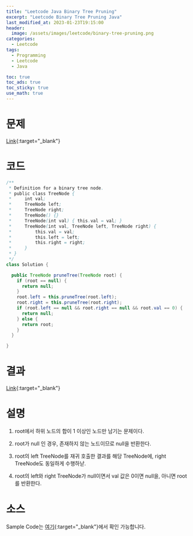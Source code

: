 ```yaml
---
title: "Leetcode Java Binary Tree Pruning"
excerpt: "Leetcode Binary Tree Pruning Java"
last_modified_at: 2023-01-23T19:15:00
header:
  image: /assets/images/leetcode/binary-tree-pruning.png
categories:
  - Leetcode
tags:
  - Programming
  - Leetcode
  - Java

toc: true
toc_ads: true
toc_sticky: true
use_math: true
---
```

# 문제
[Link](https://leetcode.com/problems/binary-tree-pruning){:target="_blank"}

# 코드
```java
/**
 * Definition for a binary tree node.
 * public class TreeNode {
 *     int val;
 *     TreeNode left;
 *     TreeNode right;
 *     TreeNode() {}
 *     TreeNode(int val) { this.val = val; }
 *     TreeNode(int val, TreeNode left, TreeNode right) {
 *         this.val = val;
 *         this.left = left;
 *         this.right = right;
 *     }
 * }
 */
class Solution {

  public TreeNode pruneTree(TreeNode root) {
    if (root == null) {
      return null;
    }
    root.left = this.pruneTree(root.left);
    root.right = this.pruneTree(root.right);
    if (root.left == null && root.right == null && root.val == 0) {
      return null;
    } else {
      return root;
    }
  }

}
```

# 결과
[Link](https://leetcode.com/problems/binary-tree-pruning/submissions/883611179/){:target="_blank"}

# 설명
1. root에서 하위 노드의 합이 1 이상인 노드만 남기는 문제이다.

2. root가 null 인 경우, 존재하지 않는 노드이므로 null을 반환한다.

3. root의 left TreeNode를 재귀 호출한 결과를 해당 TreeNode에, right TreeNode도 동일하게 수행하낟.

4. root의 left와 right TreeNode가 null이면서 val 값은 0이면 null을, 아니면 root를 반환한다.

# 소스
Sample Code는 [여기](https://github.com/GracefulSoul/leetcode/blob/master/src/main/java/gracefulsoul/problems/BinaryTreePruning.java){:target="_blank"}에서 확인 가능합니다.